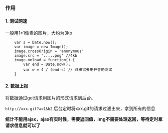 ### 作用

#### 1. 测试网速

一般用1*1像素的图片，大约为3kb

```
    var s = Date.now();
    var image = new Image();
    image.crossOrigin = 'anonymous'
    image.src = '.....png' //4kb
    image.onload = function() {
        var end = Date.now();
        var w = 4 / (end-s) // 详细需要用开普勒测试
    }
```

#### 2. 数据上报

将数据通过get请求用图片的形式请求到后台。

`http://xxx.gif?a=1&b2`
后台定时将xxx.gif的请求过滤出来，拿到所有的信息

**统计不能用ajax，ajax有实时性，需要返回值，img不需要处理返回，等待定时拿请求信息就可以了**